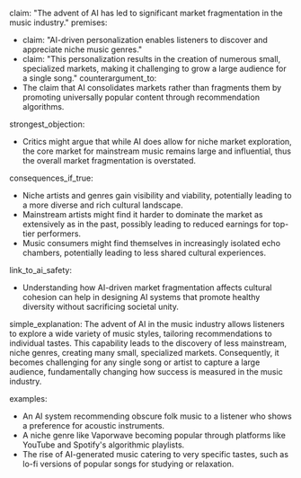 claim: "The advent of AI has led to significant market fragmentation in the music industry."
premises:
  - claim: "AI-driven personalization enables listeners to discover and appreciate niche music genres."
  - claim: "This personalization results in the creation of numerous small, specialized markets, making it challenging to grow a large audience for a single song."
counterargument_to:
  - The claim that AI consolidates markets rather than fragments them by promoting universally popular content through recommendation algorithms.

strongest_objection:
  - Critics might argue that while AI does allow for niche market exploration, the core market for mainstream music remains large and influential, thus the overall market fragmentation is overstated.

consequences_if_true:
  - Niche artists and genres gain visibility and viability, potentially leading to a more diverse and rich cultural landscape.
  - Mainstream artists might find it harder to dominate the market as extensively as in the past, possibly leading to reduced earnings for top-tier performers.
  - Music consumers might find themselves in increasingly isolated echo chambers, potentially leading to less shared cultural experiences.

link_to_ai_safety:
  - Understanding how AI-driven market fragmentation affects cultural cohesion can help in designing AI systems that promote healthy diversity without sacrificing societal unity.

simple_explanation:
  The advent of AI in the music industry allows listeners to explore a wide variety of music styles, tailoring recommendations to individual tastes. This capability leads to the discovery of less mainstream, niche genres, creating many small, specialized markets. Consequently, it becomes challenging for any single song or artist to capture a large audience, fundamentally changing how success is measured in the music industry.

examples:
  - An AI system recommending obscure folk music to a listener who shows a preference for acoustic instruments.
  - A niche genre like Vaporwave becoming popular through platforms like YouTube and Spotify's algorithmic playlists.
  - The rise of AI-generated music catering to very specific tastes, such as lo-fi versions of popular songs for studying or relaxation.